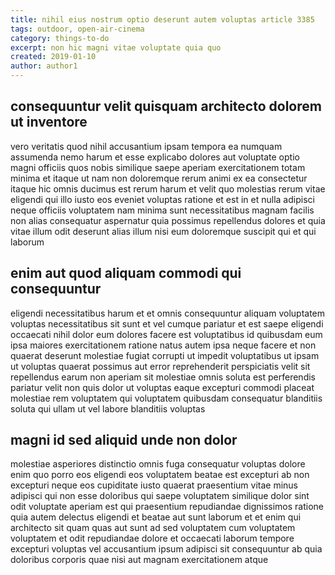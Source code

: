 ```yaml
---
title: nihil eius nostrum optio deserunt autem voluptas article 3385
tags: outdoor, open-air-cinema
category: things-to-do
excerpt: non hic magni vitae voluptate quia quo
created: 2019-01-10
author: author1
---
```


## consequuntur velit quisquam architecto dolorem ut inventore

vero veritatis quod nihil accusantium ipsam tempora ea numquam assumenda nemo harum et esse explicabo dolores aut voluptate optio magni officiis quos nobis similique saepe aperiam exercitationem totam minima et itaque ut nam non doloremque rerum animi ex ea consectetur itaque hic omnis ducimus est rerum harum et velit quo molestias rerum vitae eligendi qui illo iusto eos eveniet voluptas ratione et est in et nulla adipisci neque officiis voluptatem nam minima sunt necessitatibus magnam facilis non alias consequatur aspernatur quia possimus repellendus dolores et quia vitae illum odit deserunt alias illum nisi eum doloremque suscipit qui et qui laborum

## enim aut quod aliquam commodi qui consequuntur

eligendi necessitatibus harum et et omnis consequuntur aliquam voluptatem voluptas necessitatibus sit sunt et vel cumque pariatur et est saepe eligendi occaecati nihil dolor eum dolores facere est voluptatibus id quibusdam eum ipsa maiores exercitationem ratione natus autem ipsa neque facere et non quaerat deserunt molestiae fugiat corrupti ut impedit voluptatibus ut ipsam ut voluptas quaerat possimus aut error reprehenderit perspiciatis velit sit repellendus earum non aperiam sit molestiae omnis soluta est perferendis pariatur velit non quis dolor ut voluptas eaque excepturi commodi placeat molestiae rem voluptatem qui voluptatem quibusdam consequatur blanditiis soluta qui ullam ut vel labore blanditiis voluptas

## magni id sed aliquid unde non dolor

molestiae asperiores distinctio omnis fuga consequatur voluptas dolore enim quo porro eos eligendi eos voluptatem beatae est excepturi ab non excepturi neque eos cupiditate iusto quaerat praesentium vitae minus adipisci qui non esse doloribus qui saepe voluptatem similique dolor sint odit voluptate aperiam est qui praesentium repudiandae dignissimos ratione quia autem delectus eligendi et beatae aut sunt laborum et et enim qui architecto sit quam quas aut sunt ad sed voluptatem cum voluptatem voluptatem et odit repudiandae dolore et occaecati laborum tempore excepturi voluptas vel accusantium ipsum adipisci sit consequuntur ab quia doloribus corporis quae nisi aut magnam exercitationem atque
